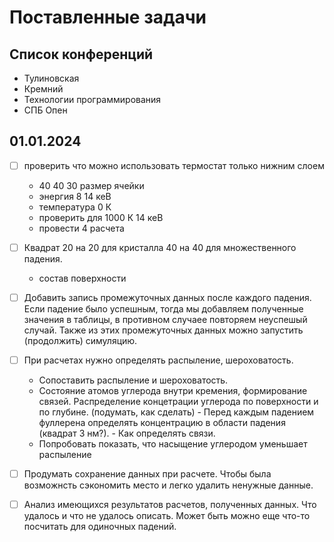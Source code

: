# Поставленные задачи

## Список конференций

- Тулиновская
- Кремний
- Технологии программирования
- СПБ Опен


## 01.01.2024

- [ ] проверить что можно использовать
	термостат только нижним слоем

	- 40 40 30 размер ячейки
	- энергия  8 14  кеВ
	- температура 0 К
	- проверить для 1000 К 14 кеВ
	- провести 4 расчета

- [ ] Квадрат 20 на 20 для кристалла 40 на 40 для
	множественного падения.

	- состав поверхности

- [ ] Добавить запись промежуточных данных после
	каждого падения. Если падение было успешным,
	тогда мы добавляем полученные значения в таблицы,
	в противном случаее повторяем неуспешый случай.
	Также из этих промежуточных данных можно запустить
	(продолжить) симуляцию.

- [ ] При расчетах нужно определять распыление, шероховатость.

	- Сопоставить распыление и шероховатость.
	- Состояние атомов углерода внутри кремения, формирование связей.
    Распределение концетрации углерода по поверхности и по глубине.
		(подумать, как сделать)
			- Перед каждым падением фуллерена определять концентрацию
				в области падения (квадрат 3 нм?).
			- Как определять связи.
	- Попробовать показать, что насыщение углеродом уменьшает
		распыление

- [ ] Продумать сохранение данных при расчете. Чтобы была возможнсть
	сэкономить место и легко удалить ненужные данные.

- [ ] Анализ имеющихся результатов расчетов, полученных данных.
	Что удалось и что не удалось описать. Может быть можно еще
	что-то посчитать для одиночных падений.
